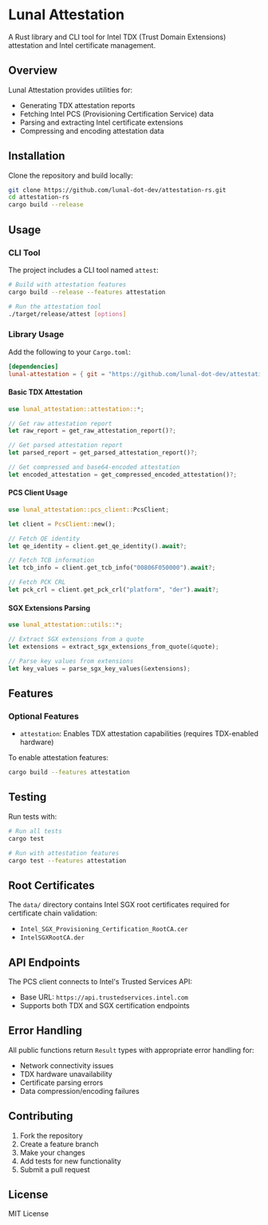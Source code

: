 # Lunal Attestation

A Rust library and CLI tool for Intel TDX (Trust Domain Extensions) attestation and Intel certificate management.

## Overview

Lunal Attestation provides utilities for:
- Generating TDX attestation reports
- Fetching Intel PCS (Provisioning Certification Service) data
- Parsing and extracting Intel certificate extensions
- Compressing and encoding attestation data

## Installation

Clone the repository and build locally:

```bash
git clone https://github.com/lunal-dot-dev/attestation-rs.git
cd attestation-rs
cargo build --release
```

## Usage

### CLI Tool

The project includes a CLI tool named `attest`:

```bash
# Build with attestation features
cargo build --release --features attestation

# Run the attestation tool
./target/release/attest [options]
```

### Library Usage

Add the following to your `Cargo.toml`:

```toml
[dependencies]
lunal-attestation = { git = "https://github.com/lunal-dot-dev/attestation-rs.git" }
```

#### Basic TDX Attestation

```rust
use lunal_attestation::attestation::*;

// Get raw attestation report
let raw_report = get_raw_attestation_report()?;

// Get parsed attestation report
let parsed_report = get_parsed_attestation_report()?;

// Get compressed and base64-encoded attestation
let encoded_attestation = get_compressed_encoded_attestation()?;
```

#### PCS Client Usage

```rust
use lunal_attestation::pcs_client::PcsClient;

let client = PcsClient::new();

// Fetch QE identity
let qe_identity = client.get_qe_identity().await?;

// Fetch TCB information
let tcb_info = client.get_tcb_info("00806F050000").await?;

// Fetch PCK CRL
let pck_crl = client.get_pck_crl("platform", "der").await?;
```

#### SGX Extensions Parsing

```rust
use lunal_attestation::utils::*;

// Extract SGX extensions from a quote
let extensions = extract_sgx_extensions_from_quote(&quote);

// Parse key values from extensions
let key_values = parse_sgx_key_values(&extensions);
```


## Features

### Optional Features
- `attestation`: Enables TDX attestation capabilities (requires TDX-enabled hardware)

To enable attestation features:
```bash
cargo build --features attestation
```

## Testing

Run tests with:
```bash
# Run all tests
cargo test

# Run with attestation features
cargo test --features attestation
```

## Root Certificates

The `data/` directory contains Intel SGX root certificates required for certificate chain validation:
- `Intel_SGX_Provisioning_Certification_RootCA.cer`
- `IntelSGXRootCA.der`

## API Endpoints

The PCS client connects to Intel's Trusted Services API:
- Base URL: `https://api.trustedservices.intel.com`
- Supports both TDX and SGX certification endpoints

## Error Handling

All public functions return `Result` types with appropriate error handling for:
- Network connectivity issues
- TDX hardware unavailability
- Certificate parsing errors
- Data compression/encoding failures

## Contributing

1. Fork the repository
2. Create a feature branch
3. Make your changes
4. Add tests for new functionality
5. Submit a pull request

## License

MIT License
